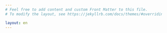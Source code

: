 ```yaml
---
# Feel free to add content and custom Front Matter to this file.
# To modify the layout, see https://jekyllrb.com/docs/themes/#overriding-theme-defaults

layout: en
---
```

